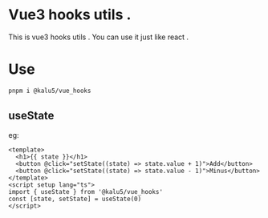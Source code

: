 <h1>
  Vue3 hooks utils .
</h1>

<p>
  This is vue3 hooks utils . You can use it just like react .
</p>

# Use

``` bash
pnpm i @kalu5/vue_hooks
```

## useState

eg:
``` vue
<template>
  <h1>{{ state }}</h1>
  <button @click="setState((state) => state.value + 1)">Add</button>
  <button @click="setState((state) => state.value - 1)">Minus</button>
</template>
<script setup lang="ts">
import { useState } from '@kalu5/vue_hooks'
const [state, setState] = useState(0)
</script>
```



